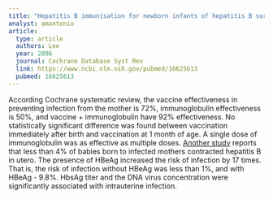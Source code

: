 ```yaml
---
title: "Hepatitis B immunisation for newborn infants of hepatitis B surface antigen-positive mothers"
analyst: amantonio
article:
  type: article
  authors: Lee
  year: 2006
  journal: Cochrane Database Syst Rev
  link: https://www.ncbi.nlm.nih.gov/pubmed/16625613
  pubmed: 16625613
---
```


According Cochrane systematic review, the vaccine effectiveness in preventing infection from the mother is 72%, immunoglobulin effectiveness is 50%, and vaccine + immunoglobulin have 92% effectiveness. No statistically significant difference was found between vaccination immediately after birth and vaccination at 1 month of age. A single dose of immunoglobulin was as effective as multiple doses.
[Another study](http://onlinelibrary.wiley.com/doi/10.1002/jmv.2187/abstract) reports that less than 4% of babies born to infected mothers contracted hepatitis B in utero. The presence of HBeAg increased the risk of infection by 17 times. That is, the risk of infection without HBeAg was less than 1%, and with HBeAg - 9.8%. HbsAg titer and the DNA virus concentration were significantly associated with intrauterine infection.
